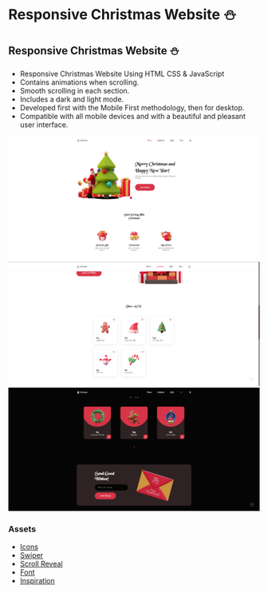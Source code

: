 # Responsive Christmas Website ⛄️

## Responsive Christmas Website ⛄️

- Responsive Christmas Website Using HTML CSS & JavaScript
- Contains animations when scrolling.
- Smooth scrolling in each section.
- Includes a dark and light mode.
- Developed first with the Mobile First methodology, then for desktop.
- Compatible with all mobile devices and with a beautiful and pleasant user interface.

<img src="image/README/1640041043927.png" style="zoom:50%;" />

<img src="image/README/1640041070577.png" style="zoom:50%;" />

<img src="image/README/1640041104962.png" style="zoom:50%;" />

### Assets

*  [Icons](https://boxicons.com/)
* [Swiper](https://swiperjs.com/)
* [Scroll Reveal](https://scrollrevealjs.org/)
* [Font](https://www.1001fonts.com/blackchancery-font.html)
* [Inspiration](https://www.youtube.com/channel/UCgkDs77BoEhMIgRUB4MKrtQ)
